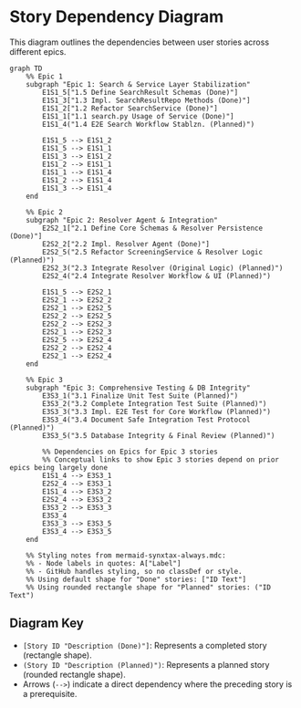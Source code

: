 # Story Dependency Diagram

This diagram outlines the dependencies between user stories across different epics.

```mermaid
graph TD
    %% Epic 1
    subgraph "Epic 1: Search & Service Layer Stabilization"
        E1S1_5["1.5 Define SearchResult Schemas (Done)"]
        E1S1_3["1.3 Impl. SearchResultRepo Methods (Done)"]
        E1S1_2["1.2 Refactor SearchService (Done)"]
        E1S1_1["1.1 search.py Usage of Service (Done)"]
        E1S1_4("1.4 E2E Search Workflow Stablzn. (Planned)")

        E1S1_5 --> E1S1_2
        E1S1_5 --> E1S1_1
        E1S1_3 --> E1S1_2
        E1S1_2 --> E1S1_1
        E1S1_1 --> E1S1_4
        E1S1_2 --> E1S1_4
        E1S1_3 --> E1S1_4
    end

    %% Epic 2
    subgraph "Epic 2: Resolver Agent & Integration"
        E2S2_1["2.1 Define Core Schemas & Resolver Persistence (Done)"]
        E2S2_2["2.2 Impl. Resolver Agent (Done)"]
        E2S2_5("2.5 Refactor ScreeningService & Resolver Logic (Planned)")
        E2S2_3("2.3 Integrate Resolver (Original Logic) (Planned)")
        E2S2_4("2.4 Integrate Resolver Workflow & UI (Planned)")

        E1S1_5 --> E2S2_1
        E2S2_1 --> E2S2_2
        E2S2_1 --> E2S2_5
        E2S2_2 --> E2S2_5
        E2S2_2 --> E2S2_3
        E2S2_1 --> E2S2_3
        E2S2_5 --> E2S2_4
        E2S2_2 --> E2S2_4
        E2S2_1 --> E2S2_4
    end
    
    %% Epic 3
    subgraph "Epic 3: Comprehensive Testing & DB Integrity"
        E3S3_1("3.1 Finalize Unit Test Suite (Planned)")
        E3S3_2("3.2 Complete Integration Test Suite (Planned)")
        E3S3_3("3.3 Impl. E2E Test for Core Workflow (Planned)")
        E3S3_4("3.4 Document Safe Integration Test Protocol (Planned)")
        E3S3_5("3.5 Database Integrity & Final Review (Planned)")

        %% Dependencies on Epics for Epic 3 stories
        %% Conceptual links to show Epic 3 stories depend on prior epics being largely done
        E1S1_4 --> E3S3_1
        E2S2_4 --> E3S3_1
        E1S1_4 --> E3S3_2
        E2S2_4 --> E3S3_2
        E3S3_2 --> E3S3_3
        E3S3_4
        E3S3_3 --> E3S3_5
        E3S3_4 --> E3S3_5
    end
    
    %% Styling notes from mermaid-synxtax-always.mdc:
    %% - Node labels in quotes: A["Label"]
    %% - GitHub handles styling, so no classDef or style.
    %% Using default shape for "Done" stories: ["ID Text"]
    %% Using rounded rectangle shape for "Planned" stories: ("ID Text")
```

## Diagram Key
-   `[Story ID "Description (Done)"]`: Represents a completed story (rectangle shape).
-   `(Story ID "Description (Planned)")`: Represents a planned story (rounded rectangle shape).
-   Arrows (`-->`) indicate a direct dependency where the preceding story is a prerequisite. 